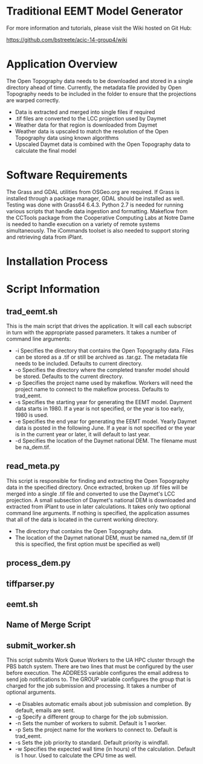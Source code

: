 Traditional EEMT Model Generator
==============

For more information and tutorials, please visit the Wiki hosted on Git Hub:

https://github.com/bstreete/acic-14-group4/wiki


# Application Overview

The Open Topography data needs to be downloaded and stored in a single directory ahead of time. Currently, the metadata file provided by Open Topography needs to be included in the folder to ensure that the projections are warped correctly. 

* Data is extracted and merged into single files if required
* .tif files are converted to the LCC projection used by Daymet
* Weather data for that region is downloaded from Daymet 
* Weather data is upscaled to match the resolution of the Open Topography data using known algorithms
* Upscaled Daymet data is combined with the Open Topography data to calculate the final model


# Software Requirements

The Grass and GDAL utilities from OSGeo.org are required. If Grass is installed through a package manager, GDAL should be installed as well. Testing was done with Grass64 6.4.3. Python 2.7 is needed for running various scripts that handle data ingestion and formatting. Makeflow from the CCTools package from the Cooperative Computing Labs at Notre Dame is needed to handle execution on a variety of remote systems simultaneously. The iCommands toolset is also needed to support storing and retrieving data from iPlant. 

# Installation Process

# Script Information

trad_eemt.sh
----

This is the main script that drives the application. It will call each subscript in turn with the appropriate passed parameters. It takes a number of command line arguments:

* -i 	Specifies the directory that contains the Open Topography data. Files can be stored as a .tif or still be archived as .tar.gz. The metadata file needs to be included. Defaults to current directory.
* -o 	Specifies the directory where the completed transfer model should be stored. Defaults to the current directory.
* -p 	Specifies the project name used by makeflow. Workers will need the project name to connect to the makeflow process. Defaults to trad_eemt.
* -s 	Specifies the starting year for generating the EEMT model. Dayment data starts in 1980. If a year is not specified, or the year is too early, 1980 is used.
* -e 	Specifies the end year for generating the EEMT model. Yearly Daymet data is posted in the following June. If a year is not specified or the year is in the current year or later, it will default to last year.
* -d 	Specifies the location of the Daymet national DEM. The filename must be na_dem.tif. 

read_meta.py
----

This script is responsible for finding and extracting the Open Topography data in the specified directory. Once extracted, broken up .tif files will be merged into a single .tif file and converted to use the Daymet's LCC projection. A small subsection of Daymet's national DEM is downloaded and extracted from iPlant to use in later calculations. It takes only two optional command line arguments. If nothing is specified, the application assumes that all of the data is located in the current working directory. 

* The directory that contains the Open Topography data. 
* The location of the Daymet national DEM, must be named na_dem.tif (If this is specified, the first option must be specified as well) 

process_dem.py
--- 

tiffparser.py
----

eemt.sh
---

Name of Merge Script 
---

submit_worker.sh
--- 

This script submits Work Queue Workers to the UA HPC cluster through the PBS batch system. There are two lines that must be configured by the user before execution. The ADDRESS variable configures the email address to send job notifications to. The GROUP variable configures the group that is charged for the job submission and processing. It takes a number of optional arguments. 

* -e Disables automatic emails about job submission and completion. By default, emails are sent. 
* -g Specify a different group to charge for the job submission.
* -n Sets the number of workers to submit. Default is 1 worker.
* -p Sets the project name for the workers to connect to. Default is trad_eemt.
* -s Sets the job priority to standard. Default priority is windfall. 
* -w Specifies the expected wall time (in hours) of the calculation. Default is 1 hour. Used to calculate the CPU time as well. 
